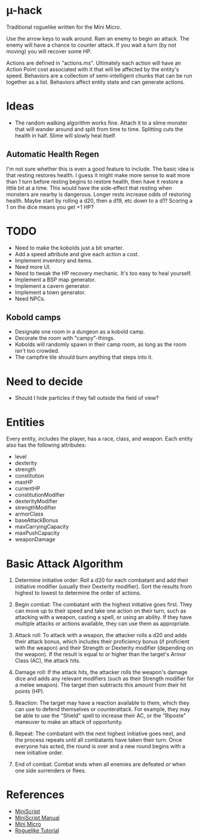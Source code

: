 # µ-hack

Traditional roguelike written for the Mini Micro.

Use the arrow keys to walk around.  Ram an enemy to begin an attack.  The enemy will have a chance to counter attack.
If you wait a turn (by not moving) you will recover some HP.

Actions are defined in "actions.ms".  Ultimately each action will have an Action Point cost associated with it that will be affected by the entity's speed.
Behaviors are a collection of semi-intelligent chunks that can be run together as a list.  Behaviors affect entity state and can generate actions.


# Ideas

* The random walking algorithm works fine.  Attach it to a slime monster that will wander around and split from time to time.  Splitting cuts the health in half.  Slime will slowly heal itself.

## Automatic Health Regen

I'm not sure whether this is even a good feature to include.
The basic idea is that resting restores health.
I guess it might make more sense to wait more than 1 turn before resting begins to restore health, then have it restore a little bit at a time.
This would have the side-effect that resting when monsters are nearby is dangerous.
Longer rests increase odds of restoring health.  Maybe start by rolling a d20, then a d19, etc down to a d1?  Scoring a 1 on the dice means you get +1 HP? 

# TODO

* Need to make the kobolds just a bit smarter.
* Add a speed attribute and give each action a cost.
* Implement inventory and items.
* Need more UI.
* Need to tweak the HP recovery mechanic.  It's too easy to heal yourself.
* Implement a BSP map generator.
* Implement a cavern generator.
* Implement a town generator.
* Need NPCs.

## Kobold camps

* Designate one room in a dungeon as a kobold camp.
* Decorate the room with "campy"-things.
* Kobolds will randomly spawn in their camp room, as long as the room isn't too crowded.
* The campfire tile should burn anything that steps into it.


# Need to decide
* Should I hide particles if they fall outside the field of view?


# Entities

Every entity, includes the player, has a race, class, and weapon.
Each entity also has the following attributes:
* level
* dexterity
* strength
* constitution
* maxHP
* currentHP
* constitutionModifier
* dexterityModifier
* strengthModifier
* armorClass
* baseAttackBonus
* maxCarryingCapacity
* maxPushCapacity
* weaponDamage


# Basic Attack Algorithm

1. Determine initiative order: Roll a d20 for each combatant and add their initiative modifier (usually their Dexterity modifier). Sort the results from highest to lowest to determine the order of actions.

2. Begin combat: The combatant with the highest initiative goes first. They can move up to their speed and take one action on their turn, such as attacking with a weapon, casting a spell, or using an ability. If they have multiple attacks or actions available, they can use them as appropriate.

3. Attack roll: To attack with a weapon, the attacker rolls a d20 and adds their attack bonus, which includes their proficiency bonus (if proficient with the weapon) and their Strength or Dexterity modifier (depending on the weapon). If the result is equal to or higher than the target's Armor Class (AC), the attack hits.

4. Damage roll: If the attack hits, the attacker rolls the weapon's damage dice and adds any relevant modifiers (such as their Strength modifier for a melee weapon). The target then subtracts this amount from their hit points (HP).

5. Reaction: The target may have a reaction available to them, which they can use to defend themselves or counterattack. For example, they may be able to use the "Shield" spell to increase their AC, or the "Riposte" maneuver to make an attack of opportunity.

6. Repeat: The combatant with the next highest initiative goes next, and the process repeats until all combatants have taken their turn. Once everyone has acted, the round is over and a new round begins with a new initiative order.

7. End of combat: Combat ends when all enemies are defeated or when one side surrenders or flees.


# References
* [MiniScript](https://miniscript.org/)
* [MiniScript Manual](https://miniscript.org/files/MiniScript-Manual.pdf)
* [Mini Micro](https://miniscript.org/wiki/Mini_Micro)
* [Roguelike Tutorial](https://rogueliketutorials.com/tutorials/tcod/v2/)

